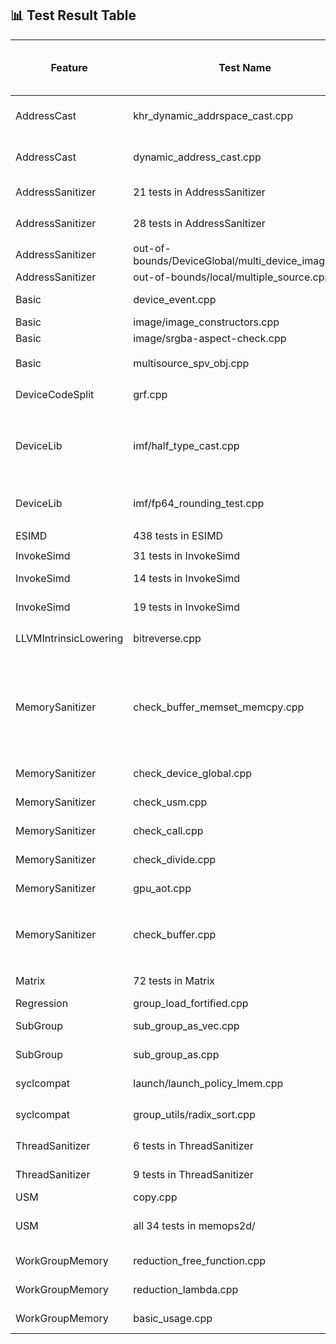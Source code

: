 ## 📊 Test Result Table

| Feature            | Test Name                                                                 | Status (SPIRV-LLVM-Translator) | Marked Status (SPIR-V Backend)              | Actual Status (SPIR-V Backend) | Test Error                    | Test Error Details |
|--------------------|---------------------------------------------------------------------------|--------------------------------|---------------------------------------------|--------------------------------|--------------------------------|-------------------|
| AddressCast        | khr_dynamic_addrspace_cast.cpp                                            | Pass                           | XFAIL (CMPLRLLVM-64705)                     | Fail                           | Program terminate abnormally   | ```error: command failed with exit status: 255``` |
| AddressCast        | dynamic_address_cast.cpp                                                  | Pass                           | XFAIL (CMPLRLLVM-64705)                     | Fail                           | Program terminate abnormally   | ```error: command failed with exit status: 255``` |
| AddressSanitizer   | 21 tests in AddressSanitizer                                              | Pass                           | **Unsupported (CMPLRLLVM-64052)**           | **Pass**                       |                                |                   |
| AddressSanitizer   | 28 tests in AddressSanitizer                                              | Pass                           | Unsupported (CMPLRLLVM-64052)               | Fail                           | Detect memory leak             | ```[kernel] Private shadow memory out-of-bound (ptr: 0xff00fffffffb0050 -> 0xff010e7fff6fe483, sid: 0, base: 0xff00180001ccb820) ====ERROR: DeviceSanitizer: detected memory leaks of Device Global``` |
| AddressSanitizer   | out-of-bounds/DeviceGlobal/multi_device_images.cpp             | Pass                           | **XFAIL (CMPLRLLVM-64059)**                           | **Pass**                       |                                |                   |
| AddressSanitizer   | out-of-bounds/local/multiple_source.cpp                        | Pass                           | **XFAIL (CMPLRLLVM-64059)**                           | **Pass**                       |                                |                   |
| Basic              | device_event.cpp                                                          | Pass                           | **Unsupported (CMPLRLLVM-64705)**           | **Pass**                       |                                |                   |
| Basic              | image/image_constructors.cpp                                              | Pass                           | **Unsupported**                             | **Pass**                       |                                |                   |
| Basic              | image/srgba-aspect-check.cpp                                              | Pass                           | **Unsupported**                             | **Pass**                       |                                |                   |
| Basic              | multisource_spv_obj.cpp                                              | Pass                           | XFAIL(CMPLRLLVM-64059)                             |  Fail                           | Invalid kernel argument index  | ```terminate called after throwing an instance of 'sycl::_V1::exception' what():  level_zero backend failed with error: 30 (UR_RESULT_ERROR_INVALID_KERNEL_ARGUMENT_INDEX)``` |
| DeviceCodeSplit    | grf.cpp                                                                   | Pass                           | **Unsupported (CMPLRLLVM-64705)**           | **Pass**                       |                                |                   |
| DeviceLib          | imf/half_type_cast.cpp                                                    | Pass                           | XFAIL (CMPLRLLVM-64705)                     | Fail                           | Assertion fail                 | ```half_type_cast.cpp.tmp1.out: /iusers/yixingzh/llvm/sycl/test-e2e/DeviceLib/imf/imf_utils.hpp:90: void test(sycl::queue &, std::initializer_list<InputTy>, std::initializer_list<OutputTy>, FuncTy, int) [InputTy = unsigned short, OutputTy = int, FuncTy = (lambda at /iusers/yixingzh/llvm/sycl/test-e2e/DeviceLib/imf/half_type_cast.cpp:40:10), EquTy = imf_utils_default_equ<int>]: Assertion `false' failed.``` |
| DeviceLib          | imf/fp64_rounding_test.cpp                                                | Pass                           | XFAIL (CMPLRLLVM-64705)                     | Fail                           | Undefined SPIR-V instruction   | ```error: undefined reference to `_Z17__spirv_IAddCarryll'  error: backend compiler failed build.``` |
| ESIMD              | 438 tests in ESIMD                                                        | Pass                           | Unsupported                             | Fail                           | Assertion fail                 | ```static llvm::LLT llvm::LLT::vector(llvm::ElementCount, llvm::LLT): Assertion `!EC.isScalar() && "invalid number of vector elements"' failed.``` |
| InvokeSimd         | 31 tests in InvokeSimd                                                    | Pass                           | **Unsupported**                             | **Pass**                       |                                |                   |
| InvokeSimd         | 14 tests in InvokeSimd                                                    | Pass                           | Unsupported                             | Fail                           | Undefined function             | ```Undefined function _Z33__regcall3____builtin_invoke_simdILb1EfPFNSt12experimental4simdIfNS0...``` |
| InvokeSimd         | 19 tests in InvokeSimd                                                    | Pass                           | Unsupported                             | Timed Out                      |                                |                   |                         |                                |                   |
| LLVMIntrinsicLowering | bitreverse.cpp                                                         | Pass                           | XFAIL (CMPLRLLVM-62187)                     | Fail                           | Conversion issue               | ```implicit conversion from 'int' to 'unsigned char __attribute__((ext_vector_type(2)))' (vector of 2 'unsigned char' values) changes value from 21845 to 85``` |
| MemorySanitizer    | check_buffer_memset_memcpy.cpp                                            | Pass                           | Unsupported (CMPLRLLVM-64052)               | Fail                           | `core dumped`                  | ```use-of-uninitialized-value use of size 8 at kernel <typeinfo name for check_memset(sycl::_V1::queue&)::{lambda(sycl::_V1::handler&)#2}::operator()(sycl::_V1::handler&) const::MyKernel1> LID(0, 0, 0) GID(0, 0, 0) #0 unsigned long sycl::_V1::accessor<int, 1, (sycl::_V1::access::mode)1026, (sycl::_V1::access::target)2014, (sycl::_V1::access::placeholder)0, sycl::_V1::ext::oneapi::accessor_property_list<>>::getLinearIndex<1>(sycl::_V1::id<1>) const /iusers/yixingzh/llvm/build/bin/../include/sycl/accessor.hpp:697 Aborted (core dumped)``` |
| MemorySanitizer    | check_device_global.cpp                                                   | Pass                           | Unsupported (CMPLRLLVM-64052)               | Fail                           | Memory out-of-bound            | ```[kernel] Private shadow memory out-of-bound(ptr: 0xff00fffffffb0058 -> 0xff01000002b43048, sid: 0, base: 0xff00f0000166d010)``` |
| MemorySanitizer    | check_usm.cpp                                                             | Pass                           | Unsupported (CMPLRLLVM-64052)               | Fail                           | Memory out-of-bound            | ```[[kernel] Private shadow memory out-of-bound(ptr: 0xff00fffffffe0000 -> 0xff010000027df7f0, sid: 0, base: 0xff00f00001000810)``` |
| MemorySanitizer    | check_call.cpp                                                            | Pass                           | Unsupported (CMPLRLLVM-64052)               | Fail                           | Memory out-of-bound            | ```[kernel] Private shadow memory out-of-bound(ptr: 0xff00fffffffe0000 -> 0xff010000033caff0, sid: 0, base: 0xff00f00000615010)``` |
| MemorySanitizer    | check_divide.cpp                                                          | Pass                           | Unsupported (CMPLRLLVM-64052)               | Fail                           | Memory out-of-bound            | ```[kernel] Private shadow memory out-of-bound(ptr: 0xff00fffffffe0004 -> 0xff0100000289bff4, sid: 0, base: 0xff00f00000544010)``` |
| MemorySanitizer    | gpu_aot.cpp                                                               | Pass                           | Unsupported (CMPLRLLVM-64052)               | Fail                           | Memory out-of-bound            | ```[kernel] Private shadow memory out-of-bound(ptr: 0xff00fffffffe0004 -> 0xff0100000289bff4, sid: 0, base: 0xff00f00000544010)``` |
| MemorySanitizer    | check_buffer.cpp                                                          | Pass                           | Unsupported (CMPLRLLVM-64052)               | Fail                           | `core dumped`                  | ```use of size 8 at kernel <typeinfo name for main::{lambda(sycl::_V1::handler&)#1}::operator()(sycl::_V1::handler&) const::MyKernel> LID(0, 0, 0) GID(0, 0, 0) #0 sycl::_V1::detail::array<1>::operator[](int) const /iusers/yixingzh/llvm/build/bin/../include/sycl/detail/array.hpp:73 Aborted (core dumped) ``` |
| Matrix             | 	72 tests in Matrix                             | Pass                           | Unsupported (CMPLRLLVM-64705)               | Fail                           | Segmentation fault             | ```Segmentation fault (core dumped)``` or ```IGC: Internal Compiler Error: Segmentation violation``` |
| Regression         | group_load_fortified.cpp                                                  | Pass                           | **XFAIL (CMPLRLLVM-64705)**                 | **Pass**                       |                                |                   |
| SubGroup           | sub_group_as_vec.cpp                                                      | Pass                           | XFAIL (CMPLRLLVM-64705)                     | Fail                           | Result not matched             | ```Unexpected result [01,01] vs [01,00] error: command failed with exit status: 1``` |
| SubGroup           | sub_group_as.cpp                                                          | Pass                           | XFAIL (CMPLRLLVM-64705)                     | Fail                           | Result not matched             | ```Unexpected result 0101 vs 0100 error: command failed with exit status: 1``` |
| syclcompat         | launch/launch_policy_lmem.cpp                                             | Pass                           | **Unsupported (CMPLRLLVM-64705)**           | **Pass**                       |                                |                   |
| syclcompat         | group_utils/radix_sort.cpp                                                | Pass                           | Unsupported (Tracker: intel/llvm#17400)     | Fail                           | Test result incorrect          | ```test_sort failed -2116943464,-2113928704,-2113928704,-2113928704,-2144337914,-2113929196 ...... ``` |
| ThreadSanitizer    | 6 tests in ThreadSanitizer                                                | Pass                           | **Unsupported (CMPLRLLVM-6405)**            | **Pass**                       |                                |                   |
| ThreadSanitizer    | 9 tests in ThreadSanitizer                                                | Pass                           | Unsupported (CMPLRLLVM-6405)            | Fail                           | Out of device memory           | ```<SANITIZER>[ERROR]: Shadow memory reserved failed with size 0x820000000000: UR_RESULT_ERROR_OUT_OF_DEVICE_MEMORY``` |
| USM                | copy.cpp                                                                  | Pass                           | **Unsupported**                             | **Pass**                       |                                |                   |
| USM                | all 34 tests in memops2d/                                                 | Pass                           | **Unsupported (https://github.com/llvm/llvm-project/issues/127791)**                             | **Pass**                       |          
| WorkGroupMemory    | reduction_free_function.cpp                                                | Pass                           | XFAIL                                       | Fail                           | Unimplemented OpCode           | ```UnimplementedOpCode: Unimplemented opcode 29``` |
| WorkGroupMemory    | reduction_lambda.cpp                                                      | Pass                           | XFAIL                                       | Fail                           | Unimplemented OpCode           | ```UnimplementedOpCode: Unimplemented opcode 29``` |
| WorkGroupMemory    | basic_usage.cpp                                                           | Pass                           | XFAIL                                       | Fail                           | Unimplemented OpCode           | ```UnimplementedOpCode: Unimplemented opcode 29``` |                      |                   |
